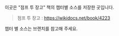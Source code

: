 이곳은 "점프 투 장고" 책의 챕터별 소스를 저장한 곳입니다.

> 점프 투 장고 : https://wikidocs.net/book/4223

챕터 별 소스는 브랜치를 참고해 주세요.
